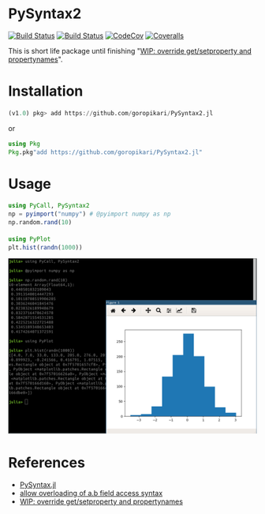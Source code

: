 # PySyntax2

[![Build Status](https://travis-ci.com/goropikari/PySyntax2.jl.svg?branch=master)](https://travis-ci.com/goropikari/PySyntax2.jl)
[![Build Status](https://ci.appveyor.com/api/projects/status/github/goropikari/PySyntax2.jl?svg=true)](https://ci.appveyor.com/project/goropikari/PySyntax2-jl)
[![CodeCov](https://codecov.io/gh/goropikari/PySyntax2.jl/branch/master/graph/badge.svg)](https://codecov.io/gh/goropikari/PySyntax2.jl)
[![Coveralls](https://coveralls.io/repos/github/goropikari/PySyntax2.jl/badge.svg?branch=master)](https://coveralls.io/github/goropikari/PySyntax2.jl?branch=master)

This is short life package until finishing "[WIP: override get/setproperty and propertynames](https://github.com/JuliaPy/PyCall.jl/pull/517)".

# Installation
```julia
(v1.0) pkg> add https://github.com/goropikari/PySyntax2.jl
```
or
```julia
using Pkg
Pkg.pkg"add https://github.com/goropikari/PySyntax2.jl"
```

# Usage
```julia
using PyCall, PySyntax2
np = pyimport("numpy") # @pyimport numpy as np
np.random.rand(10)

using PyPlot
plt.hist(randn(1000))
```

![pysyntax](pic/pysyntax.png)


# References
- [PySyntax.jl](https://github.com/kdheepak/PySyntax.jl)
- [allow overloading of a.b field access syntax](https://github.com/JuliaLang/julia/issues/1974)
- [WIP: override get/setproperty and propertynames](https://github.com/JuliaPy/PyCall.jl/pull/517)

